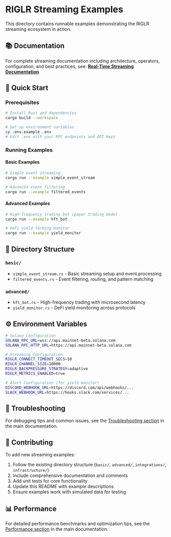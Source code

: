 # RIGLR Streaming Examples

This directory contains runnable examples demonstrating the RIGLR streaming ecosystem in action.

## 📚 Documentation

For complete streaming documentation including architecture, operators, configuration, and best practices, see:
**[Real-Time Streaming Documentation](../../../docs/src/concepts/streams.md)**

## 🚀 Quick Start

### Prerequisites
```bash
# Install Rust and dependencies
cargo build --workspace

# Set up environment variables
cp .env.example .env
# Edit .env with your RPC endpoints and API keys
```

### Running Examples

#### Basic Examples
```bash
# Simple event streaming
cargo run --example simple_event_stream

# Advanced event filtering
cargo run --example filtered_events
```

#### Advanced Examples
```bash
# High-frequency trading bot (paper trading mode)
cargo run --example hft_bot

# DeFi yield farming monitor
cargo run --example yield_monitor
```

## 📁 Directory Structure

### `basic/`
- `simple_event_stream.rs` - Basic streaming setup and event processing
- `filtered_events.rs` - Event filtering, routing, and pattern matching

### `advanced/`
- `hft_bot.rs` - High-frequency trading with microsecond latency
- `yield_monitor.rs` - DeFi yield monitoring across protocols

<!-- Removed `integrations/` section (all entries were placeholders) -->

<!-- Removed `infrastructure/` section (all entries were placeholders) -->

## ⚙️ Environment Variables

```bash
# Solana Configuration
SOLANA_RPC_URL=wss://api.mainnet-beta.solana.com
SOLANA_RPC_HTTP_URL=https://api.mainnet-beta.solana.com

# Streaming Configuration
RIGLR_CONNECT_TIMEOUT_SECS=10
RIGLR_CHANNEL_SIZE=10000
RIGLR_BACKPRESSURE_STRATEGY=adaptive
RIGLR_METRICS_ENABLED=true

# Alert Configuration (for yield monitor)
DISCORD_WEBHOOK_URL=https://discord.com/api/webhooks/...
SLACK_WEBHOOK_URL=https://hooks.slack.com/services/...
```

## 🐛 Troubleshooting

For debugging tips and common issues, see the [Troubleshooting section](../../../docs/src/concepts/streams.md#troubleshooting) in the main documentation.

## 🤝 Contributing

To add new streaming examples:

1. Follow the existing directory structure (`basic/`, `advanced/`, `integrations/`, `infrastructure/`)
2. Include comprehensive documentation and comments
3. Add unit tests for core functionality
4. Update this README with example descriptions
5. Ensure examples work with simulated data for testing

## 📊 Performance

For detailed performance benchmarks and optimization tips, see the [Performance section](../../../docs/src/concepts/streams.md#performance-benchmarks) in the main documentation.
